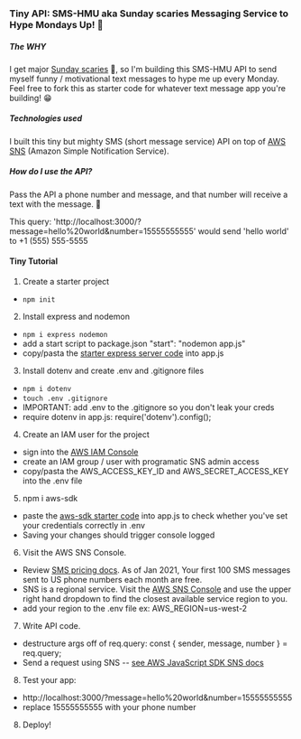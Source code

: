 ### Tiny API: SMS-HMU aka Sunday scaries Messaging Service to Hype Mondays Up! 🎉

##### The WHY

I get major [Sunday scaries](https://www.urbandictionary.com/define.php?term=Sunday%20Scaries) 🥺, so I'm building this SMS-HMU API to send myself funny / motivational text messages to hype me up every Monday. Feel free to fork this as starter code for whatever text message app you're building! 😁

##### Technologies used

I built this tiny but mighty SMS (short message service) API on top of [AWS SNS](https://aws.amazon.com/sns/?whats-new-cards.sort-by=item.additionalFields.postDateTime&whats-new-cards.sort-order=desc) (Amazon Simple Notification Service).

##### How do I use the API? 

Pass the API a phone number and message, and that number will receive a text with the message. 📲

This query: 'http://localhost:3000/?message=hello%20world&number=15555555555'
would send 'hello world' to +1 (555) 555-5555

#### Tiny Tutorial

1. Create a starter project

- `npm init`

2. Install express and nodemon

- `npm i express nodemon`
- add a start script to package.json "start": "nodemon app.js"
- copy/pasta the [starter express server code](https://www.npmjs.com/package/express) into app.js

3. Install dotenv and create .env and .gitignore files

- `npm i dotenv`
- `touch .env .gitignore`
- IMPORTANT: add .env to the .gitignore so you don't leak your creds
- require dotenv in app.js: require('dotenv').config();

4. Create an IAM user for the project

- sign into the [AWS IAM Console](https://console.aws.amazon.com/iam/home)
- create an IAM group / user with programatic SNS admin access
- copy/pasta the AWS_ACCESS_KEY_ID and AWS_SECRET_ACCESS_KEY into the .env file

5. npm i aws-sdk

- paste the [aws-sdk starter code](https://docs.aws.amazon.com/sdk-for-javascript/v2/developer-guide/getting-started-nodejs.html#getting-started-nodejs-credentials) into app.js to check whether you've set your credentials correctly in .env
- Saving your changes should trigger console logged

6. Visit the AWS SNS Console.

- Review [SMS pricing docs](https://aws.amazon.com/sns/sms-pricing/). As of Jan 2021, Your first 100 SMS messages sent to US phone numbers each month are free.
- SNS is a regional service. Visit the [AWS SNS Console](console.aws.amazon.com/sns/) and use the upper right hand dropdown to find the closest available service region to you.
- add your region to the .env file ex: AWS_REGION=us-west-2

7. Write API code.

- destructure args off of req.query: const { sender, message, number } = req.query;
- Send a request using SNS -- [see AWS JavaScript SDK SNS docs](https://docs.aws.amazon.com/AWSJavaScriptSDK/latest/AWS/SNS.html)

8. Test your app:

- http://localhost:3000/?message=hello%20world&number=15555555555
- replace 15555555555 with your phone number

8. Deploy!
